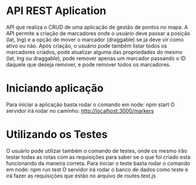 # API REST Aplication

API que realiza o CRUD de uma aplicação de gestão de pontos no mapa.
A API permite a criação de marcadores onde o usuário deve passar a posição (lat, lng) e a opção de mover o marcador (draggable) se ja deve vir como ativo ou não. Após criação, o usuário pode também listar todos os marcadores criados, pode atualizar alguma das propriedades do mesmo (lat, lng ou draggable), pode remover apenas um marcador passando o ID daquele que deseja remover, e pode remover todos os marcadores.

# Iniciando aplicação

Para iniciar a aplicação basta rodar o comando em node: npm start
O servidor irá rodar no caminho: [http://localhost:3000/markers](http://localhost:3000/markers)

# Utilizando os Testes

O usuário pode utilizar também o comando de testes, onde os mesmo irão testar todas as rotas com as requisições para saber se o que foi criado esta funcionando da maneira correta.
Para iniciar o teste basta rodar o comando em node: npm run test
O servidor irá rodar o banco de dados como teste e irá fazer as requisições que estão no arquivo de routes.test.js
